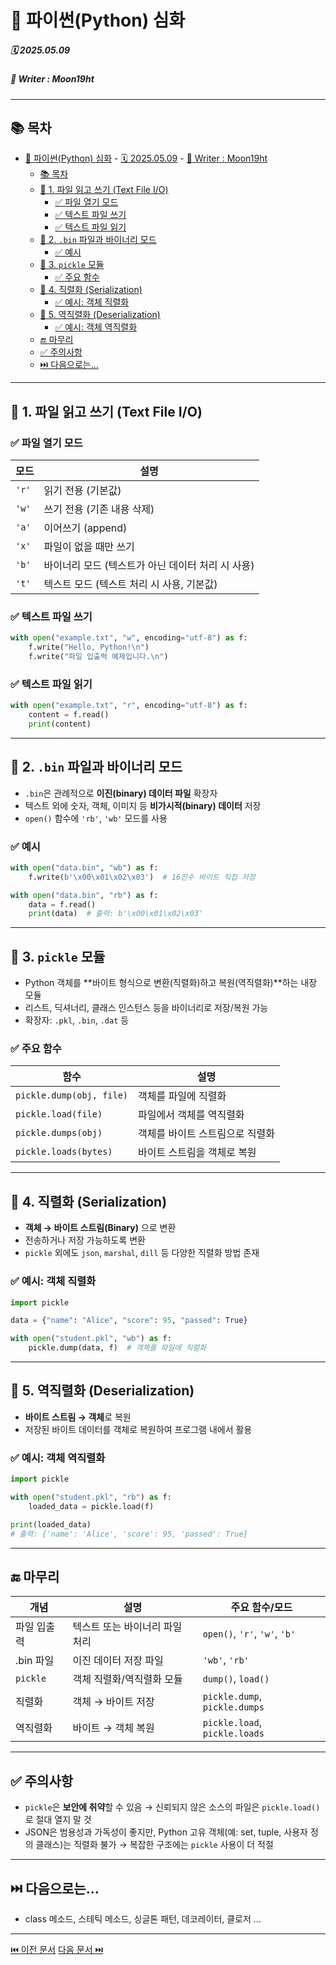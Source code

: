 # 🧩 파이썬(Python) 심화

##### 🗓️ 2025.05.09
##### 📝 Writer : Moon19ht

---

## 📚 목차

- [🧩 파이썬(Python) 심화](#-파이썬python-심화)
        - [🗓️ 2025.05.09](#️-20250509)
        - [📝 Writer : Moon19ht](#-writer--moon19ht)
  - [📚 목차](#-목차)
  - [📌 1. 파일 읽고 쓰기 (Text File I/O)](#-1-파일-읽고-쓰기-text-file-io)
    - [✅ 파일 열기 모드](#-파일-열기-모드)
    - [✅ 텍스트 파일 쓰기](#-텍스트-파일-쓰기)
    - [✅ 텍스트 파일 읽기](#-텍스트-파일-읽기)
  - [📌 2. `.bin` 파일과 바이너리 모드](#-2-bin-파일과-바이너리-모드)
    - [✅ 예시](#-예시)
  - [📌 3. `pickle` 모듈](#-3-pickle-모듈)
    - [✅ 주요 함수](#-주요-함수)
  - [📌 4. 직렬화 (Serialization)](#-4-직렬화-serialization)
    - [✅ 예시: 객체 직렬화](#-예시-객체-직렬화)
  - [📌 5. 역직렬화 (Deserialization)](#-5-역직렬화-deserialization)
    - [✅ 예시: 객체 역직렬화](#-예시-객체-역직렬화)
  - [🔚 마무리](#-마무리)
  - [✅ 주의사항](#-주의사항)
  - [⏭️ 다음으로는...](#️-다음으로는)

---

## 📌 1. 파일 읽고 쓰기 (Text File I/O)

### ✅ 파일 열기 모드

| 모드 | 설명 |
|------|------|
| `'r'` | 읽기 전용 (기본값) |
| `'w'` | 쓰기 전용 (기존 내용 삭제) |
| `'a'` | 이어쓰기 (append) |
| `'x'` | 파일이 없을 때만 쓰기 |
| `'b'` | 바이너리 모드 (텍스트가 아닌 데이터 처리 시 사용) |
| `'t'` | 텍스트 모드 (텍스트 처리 시 사용, 기본값) |

### ✅ 텍스트 파일 쓰기
```python
with open("example.txt", "w", encoding="utf-8") as f:
    f.write("Hello, Python!\n")
    f.write("파일 입출력 예제입니다.\n")
```

### ✅ 텍스트 파일 읽기
```python
with open("example.txt", "r", encoding="utf-8") as f:
    content = f.read()
    print(content)
```

---

## 📌 2. `.bin` 파일과 바이너리 모드

- `.bin`은 관례적으로 **이진(binary) 데이터 파일** 확장자
- 텍스트 외에 숫자, 객체, 이미지 등 **비가시적(binary) 데이터** 저장
- `open()` 함수에 `'rb'`, `'wb'` 모드를 사용

### ✅ 예시
```python
with open("data.bin", "wb") as f:
    f.write(b'\x00\x01\x02\x03')  # 16진수 바이트 직접 저장

with open("data.bin", "rb") as f:
    data = f.read()
    print(data)  # 출력: b'\x00\x01\x02\x03'
```

---

## 📌 3. `pickle` 모듈

- Python 객체를 **바이트 형식으로 변환(직렬화)하고 복원(역직렬화)**하는 내장 모듈
- 리스트, 딕셔너리, 클래스 인스턴스 등을 바이너리로 저장/복원 가능
- 확장자: `.pkl`, `.bin`, `.dat` 등

### ✅ 주요 함수

| 함수 | 설명 |
|------|------|
| `pickle.dump(obj, file)` | 객체를 파일에 직렬화 |
| `pickle.load(file)` | 파일에서 객체를 역직렬화 |
| `pickle.dumps(obj)` | 객체를 바이트 스트림으로 직렬화 |
| `pickle.loads(bytes)` | 바이트 스트림을 객체로 복원 |

---

## 📌 4. 직렬화 (Serialization)

- **객체 → 바이트 스트림(Binary)** 으로 변환
- 전송하거나 저장 가능하도록 변환
- `pickle` 외에도 `json`, `marshal`, `dill` 등 다양한 직렬화 방법 존재

### ✅ 예시: 객체 직렬화
```python
import pickle

data = {"name": "Alice", "score": 95, "passed": True}

with open("student.pkl", "wb") as f:
    pickle.dump(data, f)  # 객체를 파일에 직렬화
```

---

## 📌 5. 역직렬화 (Deserialization)

- **바이트 스트림 → 객체**로 복원
- 저장된 바이트 데이터를 객체로 복원하여 프로그램 내에서 활용
### ✅ 예시: 객체 역직렬화
```python
import pickle

with open("student.pkl", "rb") as f:
    loaded_data = pickle.load(f)

print(loaded_data)
# 출력: {'name': 'Alice', 'score': 95, 'passed': True}
```

---

## 🔚 마무리

| 개념 | 설명 | 주요 함수/모드 |
|------|------|----------------|
| 파일 입출력 | 텍스트 또는 바이너리 파일 처리 | `open()`, `'r'`, `'w'`, `'b'` |
| .bin 파일 | 이진 데이터 저장 파일 | `'wb'`, `'rb'` |
| `pickle` | 객체 직렬화/역직렬화 모듈 | `dump()`, `load()` |
| 직렬화 | 객체 → 바이트 저장 | `pickle.dump`, `pickle.dumps` |
| 역직렬화 | 바이트 → 객체 복원 | `pickle.load`, `pickle.loads` |

---

## ✅ 주의사항

- `pickle`은 **보안에 취약**할 수 있음 → 신뢰되지 않은 소스의 파일은 `pickle.load()`로 절대 열지 말 것
- JSON은 범용성과 가독성이 좋지만, Python 고유 객체(예: set, tuple, 사용자 정의 클래스)는 직렬화 불가 → 복잡한 구조에는 `pickle` 사용이 더 적절

---

## ⏭️ 다음으로는...
- class 메소드, 스테틱 메소드, 싱글톤 패턴, 데코레이터, 클로저 ...

---

[⏮️ 이전 문서](./0508%20Python정리.md) [다음 문서 ⏭️](./0512%20Python정리.md)